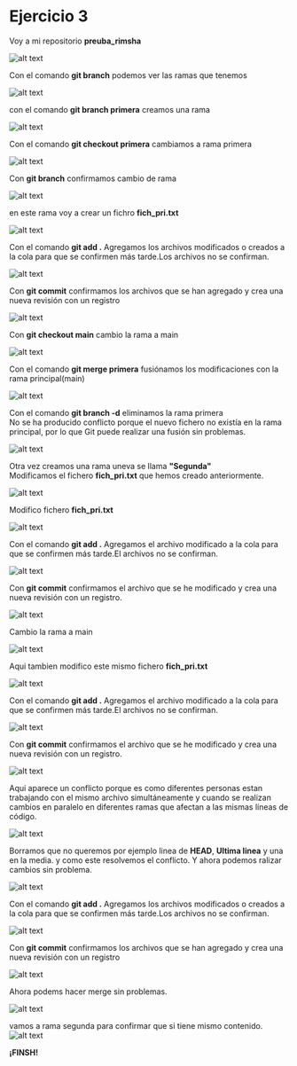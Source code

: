 # Ejercicio 3  
<!-- Crea una rama que se llame primera en un repositorio local, y ejecuta la instrucción necesaria para comprobar que se ha creado -->
Voy a mi repositorio **preuba_rimsha**  

![alt text](img/ej3-1.png)  

Con el comando **git branch** podemos ver las ramas que tenemos    

![alt text](img/ej3-2.png)    

con el comando **git branch primera** creamos una rama  

![alt text](img/ej3-3.png)  

Con el comando **git checkout primera** cambiamos a rama primera  

![alt text](img/ej3-5.png)  

Con **git branch** confirmamos cambio de rama

![alt text](img/ej3-6.png)  
<!-- Crea un nuevo fichero en esta rama y fusiónalo con la principal. ¿Se ha producido conflicto? Razona la respuesta.
Borra la rama primera. -->
en este rama voy a crear un fichro **fich_pri.txt**

![alt text](img/ej3-7.png)  

Con el comando **git add .** Agregamos los archivos modificados o creados a la cola para que se confirmen más tarde.Los archivos no se confirman.

![alt text](img/ej3-8.png)  

Con **git commit** confirmamos los archivos que se han agregado y crea una nueva revisión con un registro

![alt text](img/ej3-9.png)  

Con **git checkout main** cambio la rama a main

![alt text](img/ej3-10.png)  

Con el comando **git merge primera** fusiónamos los modificaciones con la rama principal(main)

![alt text](img/ej3-11.png)  
<!-- Borra la rama primera.-->
Con el comando **git branch -d** eliminamos la rama primera  
No se ha producido conflicto porque el nuevo fichero no existía en la rama principal, por lo que Git puede realizar una fusión sin problemas.  

![alt text](img/ej3-12.png)  
<!-- Crea una rama que se llame segunda, y modifica un fichero en ella para producir un conflicto al unirlo a la rama principal. Entrega el contenido del fichero donde se ha producido el conflicto. -->
Otra vez creamos una rama uneva se llama **"Segunda"**  
Modificamos el fichero **fich_pri.txt** que hemos creado anteriormente.  

![alt text](img/ej3-13.png)  

Modifico fichero **fich_pri.txt**

![alt text](img/ej3-14.png)  

Con el comando **git add .** Agregamos el archivo modificado a la cola para que se confirmen más tarde.El archivos no se confirman.

![alt text](img/ej3-15.png) 

Con **git commit** confirmamos el archivo que se he modificado y crea una nueva revisión con un registro.

![alt text](img/ej3-16.png)  

Cambio la rama a main  

![alt text](img/ej3-17.png)  

Aqui tambien modifico este mismo fichero **fich_pri.txt**

![alt text](img/ej3-18.png)  

Con el comando **git add .** Agregamos el archivo modificado a la cola para que se confirmen más tarde.El archivos no se confirman.  

![alt text](img/ej3-19.png)  

Con **git commit** confirmamos el archivo que se he modificado y crea una nueva revisión con un registro. 

![alt text](img/ej3-20.png)  

Aqui aparece un conflicto porque es como diferentes personas estan trabajando con el mismo archivo simultáneamente y cuando se realizan cambios en paralelo en diferentes ramas que afectan a las mismas líneas de código.

![alt text](img/ej3-21.png)  

Borramos que no queremos por ejemplo linea de  **HEAD**, **Ultima linea** y una en la media. y como este resolvemos el conflicto. Y ahora podemos ralizar cambios sin problema.


![alt text](img/ej3-22.png)  

Con el comando **git add .** Agregamos los archivos modificados o creados a la cola para que se confirmen más tarde.Los archivos no se confirman.

![alt text](img/ej3-23.png)  

Con **git commit** confirmamos los archivos que se han agregado y crea una nueva revisión con un registro


![alt text](img/ej3-24.png)  
  
Ahora podems hacer merge sin problemas.  

![alt text](img/ej3-25.png)  
  
vamos a rama segunda para confirmar que si tiene mismo contenido. 
![alt text](img/ej3-26.png)

**¡FINSH!**